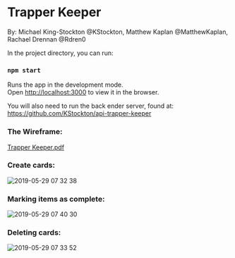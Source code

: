 # Trapper Keeper
By: Michael King-Stockton @KStockton, Matthew Kaplan @MatthewKaplan, Rachael Drennan @Rdren0


In the project directory, you can run:

### `npm start`
Runs the app in the development mode.<br>
Open [http://localhost:3000](http://localhost:3000) to view it in the browser.

You will also need to run the back ender server, found at:
https://github.com/KStockton/api-trapper-keeper
   
 
 ### The Wireframe:
 [Trapper Keeper.pdf](https://github.com/KStockton/Trapper-Keeper/files/3232812/Trapper.Keeper.pdf)

 ### Create cards: 
![2019-05-29 07 32 38](https://user-images.githubusercontent.com/39016273/58562317-3e591f00-81e6-11e9-8125-d321836d57e0.gif)


### Marking items as complete:
![2019-05-29 07 40 30](https://user-images.githubusercontent.com/39016273/58561804-3cdb2700-81e5-11e9-89f5-b6b18f20e322.gif)

### Deleting cards:
![2019-05-29 07 33 52](https://user-images.githubusercontent.com/39016273/58562132-de627880-81e5-11e9-9232-7c5e30a8252f.gif)




